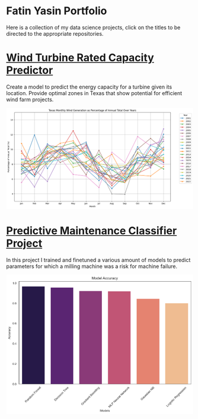 # Fatin Yasin Portfolio
Here is a collection of my data science projects, click on the titles to be directed to the appropriate repositories.

# [Wind Turbine Rated Capacity Predictor](https://github.com/fatinys/windturbine-optimization)
Create a model to predict the energy capacity for a turbine given its location.
Provide optimal zones in Texas that show potential for efficient wind farm projects.

![alt text](Images/windgeneration_monthly.png)

# [Predictive Maintenance Classifier Project](https://github.com/fatinys/Predictive-Mainenance)
In this project I trained and finetuned a various amount of models to predict parameters for which a milling machine was a risk for machine failure. 

![alt text](Images/modelaccuracy.png)
